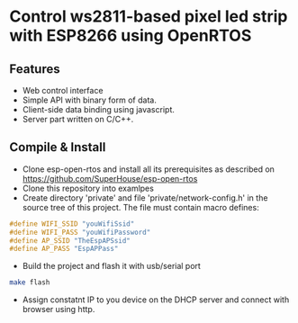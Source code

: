 # Control ws2811-based pixel led strip with ESP8266 using OpenRTOS
## Features
* Web control interface
* Simple API with binary form of data.
* Client-side data binding using javascript.
* Server part written on C/C++.

## Compile & Install
* Clone esp-open-rtos and install all its prerequisites as described on https://github.com/SuperHouse/esp-open-rtos
* Clone this repository into examlpes
* Create directory 'private' and file 'private/network-config.h' in the source tree of this project. The file must contain macro defines:
```c
#define WIFI_SSID "youWifiSsid"
#define WIFI_PASS "youWifiPassword"
#define AP_SSID "TheEspAPSsid"
#define AP_PASS "EspAPPass"
```
* Build the project and flash it with usb/serial port
```bash
make flash
```
* Assign constatnt IP to you device on the DHCP server and connect with browser using http.

